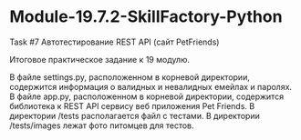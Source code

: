# Module-19.7.2-SkillFactory-Python
Task #7 Автотестирование REST API (сайт PetFriends)

Итоговое практическое задание к 19 модулю.

В файле settings.py, расположенном в корневой директории, содержится информация о валидных и невалидных емейлах и паролях.
В файле app.py, расположенном в корневой директории, содержится библиотека к REST API сервису веб приложения Pet Friends.
В директории /tests располагается файл с тестами.
В директории /tests/images лежат фото питомцев для тестов.
